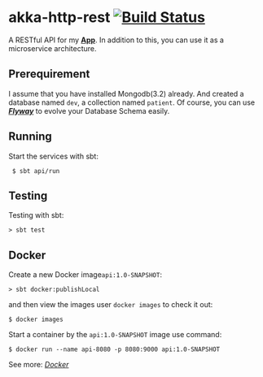 # akka-http-rest [![Build Status](https://travis-ci.org/JauFeng/akka-http-rest.svg?branch=master)]((https://travis-ci.org/JauFeng/akka-http-rest.svg))
A RESTful API for my **[App](https://github.com/JauFeng/MyApplication)**. In addition to this, you can use it as a microservice architecture.
## Prerequirement
I assume that you have installed Mongodb(3.2) already. And created a database named `dev`, a collection named `patient`. Of course, you can use ***[Flyway](https://flywaydb.org)*** to evolve your Database Schema easily.
## Running
Start the services with sbt:
```
 $ sbt api/run
```
## Testing
Testing with sbt:
```
> sbt test
```
## Docker
Create a new Docker image`api:1.0-SNAPSHOT`:
```
> sbt docker:publishLocal
```
and then view the images user `docker images` to check it out:
```
$ docker images
```
Start a container by the `api:1.0-SNAPSHOT` image use command:
```
$ docker run --name api-8080 -p 8080:9000 api:1.0-SNAPSHOT
```

See more: *[Docker](https://www.docker.com/)*